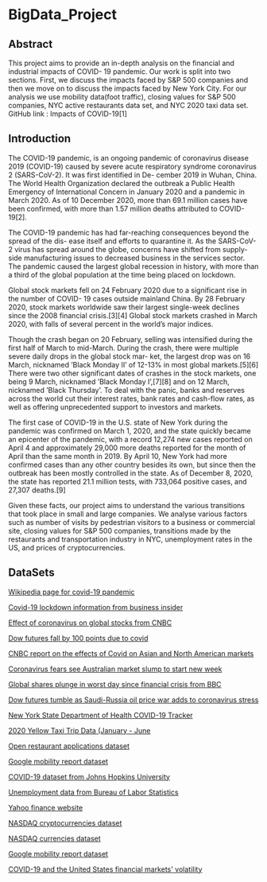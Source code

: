 # BigData_Project



## Abstract

This project aims to provide an in-depth analysis on the financial and industrial impacts of COVID- 19 pandemic. Our work is split into two sections. First, we discuss the impacts faced by S&P 500 companies and then we move on to discuss the impacts faced by New York City. For our analysis we use mobility data(foot traffic), closing values for S&P 500 companies, NYC active restaurants data set, and NYC 2020 taxi data set. GitHub link : Impacts of COVID-19[1]

## Introduction

The COVID-19 pandemic, is an ongoing pandemic of coronavirus disease 2019 (COVID-19) caused by severe acute respiratory syndrome coronavirus 2 (SARS-CoV-2). It was first identified in De- cember 2019 in Wuhan, China. The World Health Organization declared the outbreak a Public Health Emergency of International Concern in January 2020 and a pandemic in March 2020. As of 10 December 2020, more than 69.1 million cases have been confirmed, with more than 1.57 million deaths attributed to COVID-19[2].

The COVID-19 pandemic has had far-reaching consequences beyond the spread of the dis- ease itself and efforts to quarantine it. As the SARS-CoV-2 virus has spread around the globe, concerns have shifted from supply-side manufacturing issues to decreased business in the services sector. The pandemic caused the largest global recession in history, with more than a third of the global population at the time being placed on lockdown.

Global stock markets fell on 24 February 2020 due to a significant rise in the number of COVID- 19 cases outside mainland China. By 28 February 2020, stock markets worldwide saw their largest single-week declines since the 2008 financial crisis.[3][4] Global stock markets crashed in March 2020, with falls of several percent in the world’s major indices.

Though the crash began on 20 February, selling was intensified during the first half of March to mid-March. During the crash, there were multiple severe daily drops in the global stock mar- ket, the largest drop was on 16 March, nicknamed ’Black Monday II’ of 12-13% in most global markets.[5][6] There were two other significant dates of crashes in the stock markets, one being 9 March, nicknamed ’Black Monday I’,[7][8] and on 12 March, nicknamed ’Black Thursday’. To deal with the panic, banks and reserves across the world cut their interest rates, bank rates and cash-flow rates, as well as offering unprecedented support to investors and markets.

The first case of COVID-19 in the U.S. state of New York during the pandemic was confirmed on March 1, 2020, and the state quickly became an epicenter of the pandemic, with a record 12,274 new cases reported on April 4 and approximately 29,000 more deaths reported for the month of April than the same month in 2019. By April 10, New York had more confirmed cases than any other country besides its own, but since then the outbreak has been mostly controlled in the state. As of December 8, 2020, the state has reported 21.1 million tests, with 733,064 positive cases, and 27,307 deaths.[9]

Given these facts, our project aims to understand the various transitions that took place in small and large companies. We analyse various factors such as number of visits by pedestrian visitors to a business or commercial site, closing values for S&P 500 companies, transitions made by the restaurants and transportation industry in NYC, unemployment rates in the US, and prices of cryptocurrencies.



## DataSets

[Wikipedia page for covid-19 pandemic](https://en.wikipedia.org/wiki/COVID-19_pandemic)

[Covid-19 lockdown information from business insider](https://www.businessinsider.com.au/countries-on-lockdown-coronavirus-italy-2020-3)

[Effect of coronavirus on global stocks from CNBC](https://www.cnbc.com/2020/02/28/europe-markets-coronavirus-hammers-global-stocks.html)

[Dow futures fall by 100 points due to covid](https://www.cnbc.com/2020/02/27/dow-futures-fall-100-points-after-another-massive-rout-amid-coronavirus-fears.html)

[CNBC report on the effects of Covid on Asian and North American markets](https://www.cnbc.com/2020/03/16/asia-markets-fed-cut-to-zero-china-industrial-production-coronavirus.html)

[Coronavirus fears see Australian market slump to start new week](https://www.abc.net.au/news/2020-03-16/coronavirus-fears-see-australian-market-slump-to-start-new-week/12058904)

[Global shares plunge in worst day since financial crisis from BBC](https://www.bbc.com/news/business-51796806)

[Dow futures tumble as Saudi-Russia oil price war adds to coronavirus stress](https://www.nbcnews.com/business/business-news/dow-futures-tumble-1-000-points-all-out-oil-price-n1152716)

[New York State Department of Health COVID-19 Tracker](https://coronavirus.health.ny.gov/home)

[2020 Yellow Taxi Trip Data (January - June](https://catalog.data.gov/my/dataset/2020-yellow-taxi-trip-data-january-june)

[Open restaurant applications dataset](https://catalog.data.gov/dataset/open-restaurant)

[Google mobility report dataset](https://www.google.com/covid19/mobility/)

[COVID-19 dataset from Johns Hopkins University](https://github.com/CSSEGISandData/COVID-19)

[Unemployment data from Bureau of Labor Statistics](https://www.bls.gov/news.release/pdf/empsit.pdf)

[Yahoo finance website](https://finance.yahoo.com/)

[NASDAQ cryptocurrencies dataset](https://www.nasdaq.com/market-activity/cryptocurrency)

[NASDAQ currencies dataset](https://www.nasdaq.com/market-activity/currencies)

[Google mobility report dataset](https://www.google.com/covid19/mobility/)

[COVID-19 and the United States financial markets' volatility](https://www.sciencedirect.com/science/article/pii/S1544612320303202)